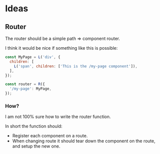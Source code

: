 # Ideas

## Router

The router should be a simple path => component router.

I think it would be nice if something like this is possible:

```js
const MyPage = L('div', {
  children: [
    L('span', children: ['This is the /my-page component']),
  ],
});

const router = R({
  '/my-page': MyPage,
});
```

### How?

I am not 100% sure how to write the router function.

In short the function should:

- Register each component on a route.
- When changing route it should tear down the component on the route, and setup the new one.
